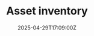 ---
title: Asset inventory
linkTitle: Asset inventory
date: '2025-04-29T17:09:00Z'
weight: 1
description: No content
draft: false
ref: asset-inventory
---